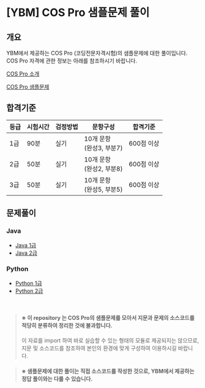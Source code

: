 # [YBM] COS Pro 샘플문제 풀이

## 개요

YBM에서 제공하는 COS Pro (코딩전문자격시험)의 샘플문제에 대한 풀이입니다. COS Pro 자격에 관한 정보는 아래를 참조하시기 바랍니다.

[COS Pro 소개](https://www.ybmit.com/cos_pro/cos_pro_info.jsp "COS Pro 소개")

[COS Pro 샘플문제](https://www.ybmit.com/cos_pro/cos_pro_r_test.jsp "COS Pro 소개")

## 합격기준

|등급|시험시간|검정방법|문항구성|합격기준|
|---|---|---|---|---|
|1급|90분|실기|10개 문항<br />(완성3, 부분7)|600점 이상|
|2급|50분|실기|10개 문항<br />(완성2, 부분8)|600점 이상|
|3급|50분|실기|10개 문항<br />(완성5, 부분5)|600점 이상|

## 문제풀이

### Java
  - [Java 1급](https://github.com/tnehf18/cosPro/blob/main/java/ex_1st/ "Java 1급 샘플문제")
  - [Java 2급](https://github.com/tnehf18/cosPro/blob/main/java/ex_2nd/ "Java 2급 샘플문제")

### Python
  - [Python 1급]()
  - [Python 2급]()

<br />

> #### ※ 이 repository 는 COS Pro의 샘플문제를 모아서 지문과 문제의 소스코드를 적당히 분류하여 정리한 것에 불과합니다. 
> 이 자료를 import 하여 바로 실습할 수 있는 형태의 모듈로 제공되지는 않으므로, 지문 및 소스코드를 참조하여 본인의 환경에 맞게 구성하여 이용하시길 바랍니다.

> #### ※ 샘플문제에 대한 풀이는 직접 소스코드를 작성한 것으로, YBM에서 제공하는 정답 풀이와는 다를 수 있습니다.

